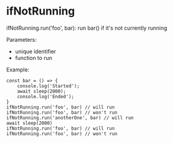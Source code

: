 # ifNotRunning
ifNotRunning.run('foo', bar): run bar() if it's not currently running

Parameters:
+ unique identifier
+ function to run

Example:
```
const bar = () => {
    console.log('Started');
    await sleep(2000);
    console.log('Ended');
}
ifNotRunning.run('foo', bar) // will run
ifNotRunning.run('foo', bar) // won't run
ifNotRunning.run('anotherOne', bar) // will run
await sleep(2000)
ifNotRunning.run('foo', bar) // will run
ifNotRunning.run('foo', bar) // won't run
```
